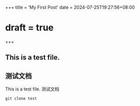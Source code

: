 +++
title = 'My First Post'
date = 2024-07-25T19:27:56+08:00
# draft = true
+++

## This is a test file.
## 测试文档
This is a test file.
测试文档
```
git clone test
